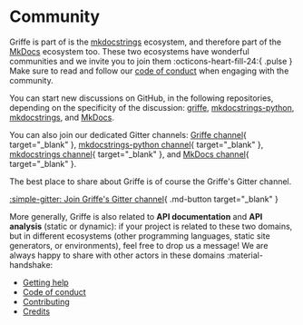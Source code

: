 # Community

Griffe is part of is the [mkdocstrings](https://mkdocstrings.github.io/) ecosystem, and therefore part of the [MkDocs](https://www.mkdocs.org/) ecosystem too. These two ecosystems have wonderful communities and we invite you to join them :octicons-heart-fill-24:{ .pulse } Make sure to read and follow our [code of conduct](code-of-conduct.md) when engaging with the community.

You can start new discussions on GitHub, in the following repositories, depending on the specificity of the discussion: [griffe](https://github.com/mkdocstrings/griffe), [mkdocstrings-python](https://github.com/mkdocstrings/python), [mkdocstrings](https://github.com/mkdocstrings/mkdocstrings), and [MkDocs](https://github.com/mkdocs/mkdocs).

You can also join our dedicated Gitter channels: [Griffe channel](https://app.gitter.im/#/room/#mkdocstrings_griffe:gitter.im){ target="_blank" }, [mkdocstrings-python channel](https://app.gitter.im/#/room/#mkdocstrings_python:gitter.im){ target="_blank" }, [mkdocstrings channel](https://app.gitter.im/#/room/#mkdocstrings_community:gitter.im){ target="_blank" }, and [MkDocs channel](https://app.gitter.im/#/room/#mkdocs_community:gitter.im){ target="_blank" }. 

The best place to share about Griffe is of course the Griffe's Gitter channel.

[:simple-gitter: Join Griffe's Gitter channel](https://app.gitter.im/#/room/#mkdocstrings_griffe:gitter.im){ .md-button target="_blank" }

More generally, Griffe is also related to **API documentation** and **API analysis** (static or dynamic): if your project is related to these two domains, but in different ecosystems (other programming languages, static site generators, or environments), feel free to drop us a message! We are always happy to share with other actors in these domains :material-handshake:

- [Getting help](getting-help.md)
- [Code of conduct](code-of-conduct.md)
- [Contributing](contributing.md)
- [Credits](credits.md)
